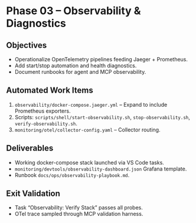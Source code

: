 # Phase 03 – Observability & Diagnostics

## Objectives

- Operationalize OpenTelemetry pipelines feeding Jaeger + Prometheus.
- Add start/stop automation and health diagnostics.
- Document runbooks for agent and MCP observability.

## Automated Work Items

1. `observability/docker-compose.jaeger.yml` – Expand to include Prometheus exporters.
2. Scripts: `scripts/shell/start-observability.sh`, `stop-observability.sh`, `verify-observability.sh`.
3. `monitoring/otel/collector-config.yaml` – Collector routing.

## Deliverables

- Working docker-compose stack launched via VS Code tasks.
- `monitoring/devtools/observability-dashboard.json` Grafana template.
- Runbook `docs/ops/observability-playbook.md`.

## Exit Validation

- Task “Observability: Verify Stack” passes all probes.
- OTel trace sampled through MCP validation harness.
